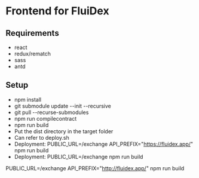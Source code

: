# Frontend for FluiDex

## Requirements

- react
- redux/rematch
- sass
- antd

## Setup

- npm install
- git submodule update --init --recursive
- git pull --recurse-submodules
- npm run compilecontract
- npm run build
- Put the dist directory in the target folder
- Can refer to deploy.sh
- Deployment: PUBLIC_URL=/exchange API_PREFIX="https://fluidex.app/" npm run build
- Deployment: PUBLIC_URL=/exchange npm run build

PUBLIC_URL=/exchange API_PREFIX="http://fluidex.app/" npm run build

